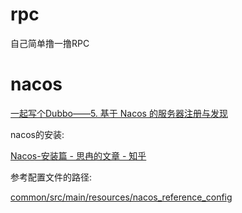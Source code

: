 # rpc
自己简单撸一撸RPC


# nacos 


[一起写个Dubbo——5. 基于 Nacos 的服务器注册与发现](https://blog.csdn.net/qq_40856284/article/details/107783908)

nacos的安装:

[Nacos-安装篇 - 思冉的文章 - 知乎](https://zhuanlan.zhihu.com/p/355296500)

参考配置文件的路径:

[common/src/main/resources/nacos_reference_config](common/src/main/resources/nacos_reference_config)
